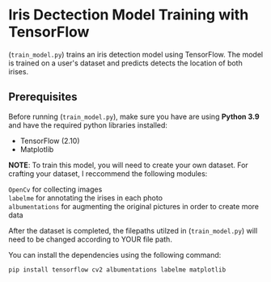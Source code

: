 # Iris Dectection Model Training with TensorFlow

(`train_model.py`) trains an iris detection model using TensorFlow. The model is trained on a user's dataset and predicts detects the location of both irises.

## Prerequisites

Before running (`train_model.py`),  make sure you have are using **Python 3.9** and have the required python libraries installed:

- TensorFlow (2.10)
- Matplotlib

**NOTE**:
To train this model, you will need to create your own dataset.
For crafting your dataset, I reccommend the following modules:

  `OpenCv` for collecting images<br>
  `labelme` for annotating the irises in each photo<br>
  `albumentations` for augmenting the original pictures in order to create more data<br>

After the dataset is completed, the filepaths utilzed in (`train_model.py`) will need to be changed according to YOUR file path.

You can install the dependencies using the following command:
```bash
pip install tensorflow cv2 albumentations labelme matplotlib
